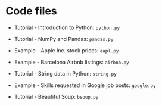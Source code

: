 # Code files

* Tutorial - Introduction to Python: `python.py` 

* Tutorial - NumPy and Pandas: `pandas.py` 

* Example - Apple Inc. stock prices: `aapl.py`

* Example - Barcelona Airbnb listings: `airbnb.py`

* Tutorial - String data in Python: `string.py`

* Example - Skills requested in Google job posts: `google.py`

* Tutorial - Beautiful Soup: `bsoup.py`
